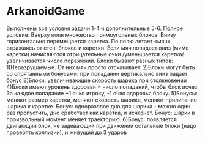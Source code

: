 # ArkanoidGame
Выполнены все условия задачи 1-4 и дополнительные 5-6.
Полное условие:
Вверху поля множество прямоугольных блоков. Внизу горизонтально перемещается каретка. По полю летает «мяч», отражаясь от стен, блоков и каретки. Если мяч попадает вниз (мимо каретки) начисляются отрицательные очки /уменьшается каретка/увеличивается число поражений. Блоки бывают разных типов:
1)Неразрушаемые. От них мяч просто отскакивает.
2)Блоки могут быть со спрятанными бонусами: при попадании вертикально вниз падает бонус
3)Блоки, увеличивающие скорость шарика при столкновении
4)Блоки имеют уровень здоровья = число попаданий, чтобы блок исчез. За каждое попадание +1 очко игроку, -1 очко здоровья блоку.
5)Бонусы: меняют размер каретки, меняют скорость шарика, меняют прилипание шарика к каретке. Бонус: одноразовое дно для шарика – можно один раз пропустить, дно сработает как каретка, и исчезнет. Бонус: шарик в произвольный момент меняет траекторию.
6)Бонус: появляется двигающий блок, не задевающий при движении остальные блоки (надо проверять коллизии), и живущий до 3 ударов
